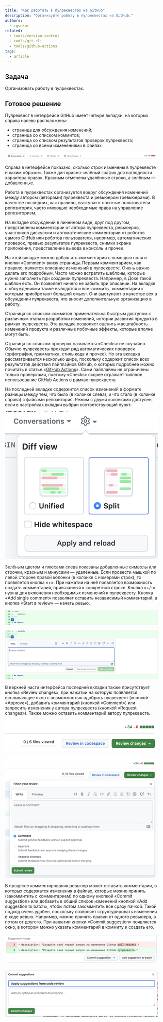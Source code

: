 ```yaml
---
title: "Как работать в пулреквестах на GitHub"
description: "Организуйте работу в пулреквестах на GitHub."
authors:
  - igsekor
related:
  - tools/version-control
  - tools/git-cli
  - tools/github-actions
tags:
  - article
---
```


## Задача

Организовать работу в пулреквестах.

## Готовое решение

Пулреквест в интерфейсе GitHub имеет четыре вкладки, на которых справа налево расположены:

- страница для обсуждения изменений;
- страница со списком коммитов;
- страница со списком результатов проверок пулреквеста;
- страница со всеми изменениями в файлах.

![Вкладки на странице пулреквеста. Описание перед скриншотом](images/pull-request-tabs.png)

Справа в интерфейсе показано, сколько строк изменены в пулреквесте и каким образом. Также дан красно-зелёный график для наглядности характера правок. Красным отмечены удалённые строки, а зелёным — добавленные.

Работа в пулреквестах организуется вокруг обсуждения изменений между автором (авторами) пулреквеста и ревьюером (ревьюерами). В качестве последних, как правило, выступают опытные пользователи репозитория, часто имеющие необходимые права на управление репозиторием.

На вкладке обсуждений в линейном виде, друг под другом, представлены комментарии от автора пулреквеста, ревьюеров, участников дискуссии и автоматические комментарии от роботов самого GitHub или роботов пользователя, например, автоматических проверок, превью результатов пулреквеста, снимки экрана приложения, представление вывода в консоль и прочее.

На этой вкладке можно добавлять комментарии с помощью поля и кнопки «Comment» внизу страницы. Первым комментарием, как правило, является описание изменений в пулреквесте. Очень важно делать его подробным. Часто можно встретить шаблоны, которые нужно заполнить при создании пулреквеста. Например, в Доке такой шаблон есть. Он позволяет ничего не забыть при описании. На вкладке с обсуждениями также выводятся и все коммиты, комментарии к которым приобретают большой смысл. Они выступают в качестве вех в обсуждении пулреквеста, что вносит дополнительную организацию в работу.

Страница со списком коммитов примечательна быстрым доступом к различным этапам разработки изменений, истории развития продукта в рамках пулреквеста. Эта вкладка позволяет оценить масштабность изменений продукта и различные побочные эффекты, которые вполне могут быть.

Страница со списком проверок называется «Checks» не случайно. Обычно пулреквесты проходят ряд автоматических проверок (орфография, грамматика, стиль кода и прочее). Но эта вкладка рассматривается несколько шире, поскольку содержит список всех результатов действия пайплайнов GitHub, о которых подробнее можно почитать в статье «[GitHub Actions](/tools/github-actions/ "Собираем пример CI/CD пайплайна в Github")». Сами пайплайны не ограничены только проверками, поэтому «Checks» скорее отражает типовое использование GitHub Actions в рамках пулреквеста.

На последней вкладке содержится список изменений в формате разницы между тем, что было (в колонке слева), и что стало (в колонке справа) с файлами репозитория. Режим с двумя колонками доступен, если в настройках вкладки выбран соответствующий пункт:

![Выбор представления последней вкладки на странице пулреквеста. Описание перед скриншотом](images/choose-split-view.png)

Зелёным цветом и плюсами слева показаны добавленные символы или строчки, красным и минусами — удалённые. Если провести мышкой по левой стороне правой колонки (в колонке с номерами строк), то появляется кнопка «+». При нажатии на неё появляется возможность создать комментарий, привязанный к конкретной строке. Кнопка «+/-» нужна для включения необходимых изменений к пулреквесту. Кнопка «Add single comment» позволяет оставить независимый комментарий, а кнопка «Start a review» — начать ревью.

![Добавление комментария на GitHub. Описание перед скриншотом](images/add-a-comment.png)

![Окончание редактирования комментария на GitHub. Описание перед скриншотом](images/write-a-comment.png)

В верхней части интерфейса последней вкладки также присутствует кнопка «Review changes», при нажатии на которую появляется всплывающее окно с возможностью одобрить пулреквест (кнопкой «Approve»), добавить комментарий (кнопкой «Comment») или запросить изменения у автора пулреквеста (кнопкой «Request changes»). Также можно оставить комментарий автору пулреквеста.

![Добавление финального комментария по ревью пулреквеста на GitHub. Описание перед скриншотом](images/add-review-of-changes.png)

![Сохранение ревью пулреквеста на GitHub. Описание перед скриншотом](images/finish-review-of-changes.png)

В процессе комментирования ревьюер может оставить комментарии, в которых содержатся изменения в файлах, которые можно принять (закоммитить с комментарием) по одному кнопкой «Commit suggestion» или добавить в общий список изменений кнопкой «Add suggestion to batch», чтобы потом закоммитить все сразу пачкой. Такой подход очень удобен, поскольку позволяет структурировать изменения в ходе ревью. Например, можно принять правки от одного ревьюера, а потом от другого. При нажатии кнопки «Commit suggestion» появляется окно, в котором можно указать комментарий в коммиту и создать его.

![Добавление правок ревьюера пулреквеста в список изменений. Описание перед скриншотом](images/add-suggestions.png)

![Сохранение правок ревьюера в коммите. Описание перед скриншотом](images/commit-changes.png)
